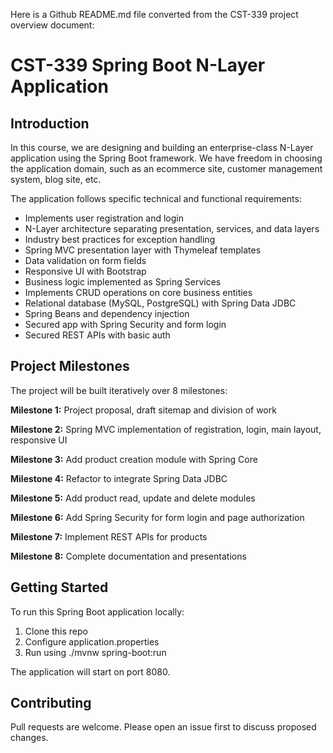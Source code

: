 Here is a Github README.md file converted from the CST-339 project overview document:

# CST-339 Spring Boot N-Layer Application

## Introduction

In this course, we are designing and building an enterprise-class N-Layer application using the Spring Boot framework. We have freedom in choosing the application domain, such as an ecommerce site, customer management system, blog site, etc.

The application follows specific technical and functional requirements:

- Implements user registration and login
- N-Layer architecture separating presentation, services, and data layers 
- Industry best practices for exception handling
- Spring MVC presentation layer with Thymeleaf templates
- Data validation on form fields
- Responsive UI with Bootstrap
- Business logic implemented as Spring Services
- Implements CRUD operations on core business entities
- Relational database (MySQL, PostgreSQL) with Spring Data JDBC 
- Spring Beans and dependency injection
- Secured app with Spring Security and form login  
- Secured REST APIs with basic auth

## Project Milestones

The project will be built iteratively over 8 milestones:

**Milestone 1:** Project proposal, draft sitemap and division of work  

**Milestone 2:** Spring MVC implementation of registration, login, main layout, responsive UI 
   
**Milestone 3:** Add product creation module with Spring Core 

**Milestone 4:** Refactor to integrate Spring Data JDBC
   
**Milestone 5:** Add product read, update and delete modules

**Milestone 6:** Add Spring Security for form login and page authorization

**Milestone 7:** Implement REST APIs for products 
 
**Milestone 8:** Complete documentation and presentations

## Getting Started

To run this Spring Boot application locally:

1. Clone this repo
2. Configure application.properties 
3. Run using ./mvnw spring-boot:run

The application will start on port 8080.

## Contributing

Pull requests are welcome. Please open an issue first to discuss proposed changes.
